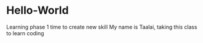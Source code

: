 # Hello-World
Learning phase 1
time to create new skill
My name is Taalai, taking this class to learn coding 

